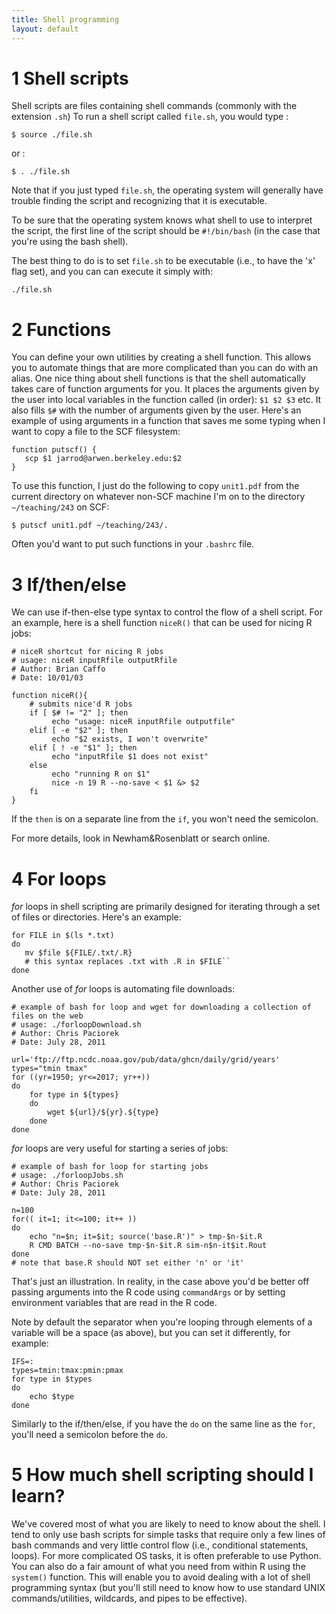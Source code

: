 ```yaml
---
title: Shell programming
layout: default
---
```


# 1 Shell scripts 

Shell scripts are files containing shell commands (commonly with the
extension `.sh`) To run a shell script called `file.sh`, you would type
:

    $ source ./file.sh

or :

    $ . ./file.sh

Note that if you just typed `file.sh`, the operating system will
generally have trouble finding the script and recognizing that it is
executable. 

To be sure that the operating system knows what shell to use
to interpret the script, the first line of the script should be
`#!/bin/bash` (in the case that you're using the bash shell). 

The best thing to do is to set `file.sh` to be executable (i.e., to have the 'x' flag set), and you can can execute it simply with:

```
./file.sh
```

# 2 Functions

You can define your own utilities by creating a shell function. This
allows you to automate things that are more complicated than you can do
with an alias. One nice thing about shell functions is that the shell
automatically takes care of function arguments for you. It places the
arguments given by the user into local variables in the function called
(in order): `$1 $2 $3` etc. It also fills `$#` with the number of
arguments given by the user. Here's an example of using arguments in a
function that saves me some typing when I want to copy a file to the SCF
filesystem:

    function putscf() {
       scp $1 jarrod@arwen.berkeley.edu:$2 
    }

To use this function, I just do the following to copy `unit1.pdf` from
the current directory on whatever non-SCF machine I'm on to the
directory `~/teaching/243` on SCF:

    $ putscf unit1.pdf ~/teaching/243/.

Often you'd want to put such functions in your `.bashrc` file.

# 3 If/then/else

We can use if-then-else type syntax to control the flow of a shell
script. For an example, here is a shell function `niceR()` that can be
used for nicing R jobs:

    # niceR shortcut for nicing R jobs 
    # usage: niceR inputRfile outputRfile 
    # Author: Brian Caffo 
    # Date: 10/01/03 

    function niceR(){
        # submits nice'd R jobs
        if [ $# != "2" ]; then
             echo "usage: niceR inputRfile outputfile" 
        elif [ -e "$2" ]; then
             echo "$2 exists, I won't overwrite" 
        elif [ ! -e "$1" ]; then
             echo "inputRfile $1 does not exist" 
        else
             echo "running R on $1" 
             nice -n 19 R --no-save < $1 &> $2
        fi
    }

If the `then` is on a separate line from the `if`, you won't need the semicolon. 

For more details, look in Newham&Rosenblatt or search online.

# 4 For loops

*for* loops in shell scripting are primarily designed for iterating
through a set of files or directories. Here's an example:

    for FILE in $(ls *.txt)  
    do
       mv $file ${FILE/.txt/.R}
       # this syntax replaces .txt with .R in $FILE``
    done

Another use of *for* loops is automating file downloads:

    # example of bash for loop and wget for downloading a collection of files on the web
    # usage: ./forloopDownload.sh
    # Author: Chris Paciorek
    # Date: July 28, 2011

    url='ftp://ftp.ncdc.noaa.gov/pub/data/ghcn/daily/grid/years'
    types="tmin tmax"
    for ((yr=1950; yr<=2017; yr++))
    do
        for type in ${types}
        do
            wget ${url}/${yr}.${type}
        done
    done

*for* loops are very useful for starting a series of jobs:

    # example of bash for loop for starting jobs
    # usage: ./forloopJobs.sh
    # Author: Chris Paciorek
    # Date: July 28, 2011

    n=100 
    for(( it=1; it<=100; it++ ))
    do
        echo "n=$n; it=$it; source('base.R')" > tmp-$n-$it.R
        R CMD BATCH --no-save tmp-$n-$it.R sim-n$n-it$it.Rout
    done
    # note that base.R should NOT set either 'n' or 'it'

That's just an illustration. In reality, in the case above you'd be better off passing arguments into the R code using `commandArgs` or by setting environment variables that are read in the R code.

Note by default the separator when you're looping through elements of a variable will be a space (as above), but you can set it differently, for example:

    IFS=:
    types=tmin:tmax:pmin:pmax
    for type in $types
    do
        echo $type
    done

Similarly to the if/then/else, if you have the `do` on the same line as the `for`, you'll need a semicolon before the `do`.

# 5 How much shell scripting should I learn?

We've covered most of what you are likely to need to know about the
shell. I tend to only use bash scripts for simple tasks that require
only a few lines of bash commands and very little control flow (i.e.,
conditional statements, loops). For more complicated OS tasks, it is
often preferable to use Python. You can also do a fair amount of what
you need from within R using the `system()` function. This will enable
you to avoid dealing with a lot of shell programming syntax (but you'll
still need to know how to use standard UNIX commands/utilities, wildcards, and pipes to be
effective).

